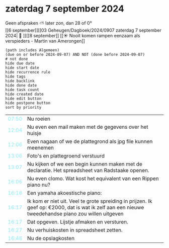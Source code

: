 # zaterdag 7 september 2024

Geen afspraken ⛅ later zon, dan 28 of 0°<br>[[6 september]][[03 Geheugen/Dagboek/2024/0907 zaterdag 7 september 2024| 📓 ]][[8 september]]
[[☀️ Nooit komen rampen eenzaam als verspieders - Martin van Amerongen]]
```tasks
(path includes Algemeen)
(due on or before 2024-09-07) AND NOT (done before 2024-09-07)
# not done
hide due date
hide start date
hide recurrence rule
hide tags
hide backlink
hide done date
hide task count
hide created date
hide edit button
hide postpone button 
sort by priority 
```

|     |   |
| --- | ---  |
| <font color=#8be9f6>07:50</font> |  Nu roeien |
| <font color=#8be9f6>12:04</font> |  Nu even een mail   maken met de gegevens over het huisje |
| <font color=#8be9f6>12:06</font> |  Even nagaan of we de plattegrond als  jpg file kunnen meenemen |
| <font color=#8be9f6>13:06</font> |  Foto's en plattegroend verstuurd |
| <font color=#8be9f6>13:07</font> |  Nu kijken of we  een begin kunnen maken met de declaratie. Het spreadsheet van Radstaake openen. |
| <font color=#8be9f6>16:06</font> |  Nu even clomo. Wat kost het equivalent van een Rippen piano nu? |
| <font color=#8be9f6>16:16</font> |  Een yamaha akoestische piano: |
| <font color=#8be9f6>16:17</font> |  Ik kom er niet uit. Veel te grote spreiding in prijzen. Ik geef op: €2000, dat is wat ik zelf  aan een nieuwe tweedehandse piano zou willen uitgeven  |
| <font color=#8be9f6>16:17</font> |  Dat opgeven. Lijstje afmaken en versturen. |
| <font color=#8be9f6>16:27</font> |  Nu verhuiskosten in spreadsheet zetten. |
| <font color=#8be9f6>16:48</font> |  Nu de opslagkosten |